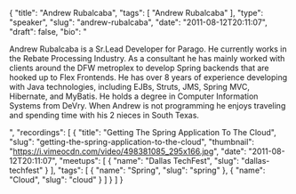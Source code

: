 {
  "title": "Andrew Rubalcaba",
  "tags": [
    "Andrew Rubalcaba"
  ],
  "type": "speaker",
  "slug": "andrew-rubalcaba",
  "date": "2011-08-12T20:11:07",
  "draft": false,
  "bio": "<p>Andrew Rubalcaba is a Sr.Lead Developer for Parago. He currently works in the Rebate Processing Industry. As a consultant he has mainly worked with clients around the DFW metroplex to develop Spring backends that are hooked up to Flex Frontends. He has over 8 years of experience developing with Java technologies, including EJBs, Struts, JMS, Spring MVC, Hibernate, and MyBatis. He holds a degree in Computer Information Systems from DeVry. When Andrew is not programming he enjoys traveling and spending time with his 2 nieces in South Texas.</p>",
  "recordings": [
    {
      "title": "Getting The Spring Application To The Cloud",
      "slug": "getting-the-spring-application-to-the-cloud",
      "thumbnail": "https://i.vimeocdn.com/video/498381085_295x166.jpg",
      "date": "2011-08-12T20:11:07",
      "meetups": [
        {
          "name": "Dallas TechFest",
          "slug": "dallas-techfest"
        }
      ],
      "tags": [
        {
          "name": "Spring",
          "slug": "spring"
        },
        {
          "name": "Cloud",
          "slug": "cloud"
        }
      ]
    }
  ]
}
